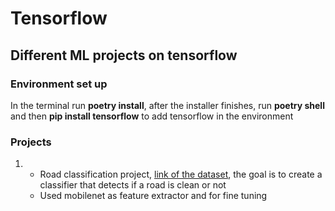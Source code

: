 # Tensorflow
## Different ML projects on tensorflow

### Environment set up
In the terminal run <b>poetry install</b>, after the installer finishes, run <b>poetry shell</b> and then <b>pip install tensorflow</b> to add tensorflow in the environment

### Projects
<ol>
  <li>
    <ul>
      <li>Road classification project, <a href="https://www.kaggle.com/datasets/faizalkarim/cleandirty-road-classification" target="_blank" rel="noopener noreferrer"> link of the dataset</a>, the goal is to create a classifier that detects if a road is clean or not</li>
      <li>Used mobilenet as feature extractor and for fine tuning</li>
     </ul>
   </li>
</ol>

